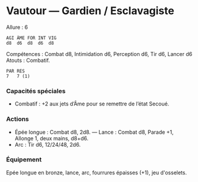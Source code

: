 # Vautour — Gardien / Esclavagiste

Allure : 6

	AGI	ÂME	FOR	INT	VIG
	d8	d6	d8	d6	d8

Compétences : Combat d8, Intimidation d6, Perception d6, Tir d6, Lancer d6
Atouts : Combatif.

	PAR	RES
	7	7 (1)

### Capacités spéciales
- Combatif  : +2 aux jets d’Âme pour se remettre de l’état Secoué.

### Actions
- Épée longue : Combat d8, 2d8.
— Lance : Combat d8, Parade +1, Allonge 1, deux mains, d8+d6.
- Arc : Tir d6, 12/24/48, 2d6.

### Équipement
Epée longue en bronze, lance, arc, fourrures épaisses (+1), jeu d'osselets.
